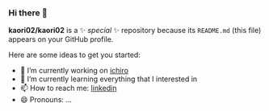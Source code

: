 ### Hi there 👋


**kaori02/kaori02** is a ✨ _special_ ✨ repository because its `README.md` (this file) appears on your GitHub profile.

Here are some ideas to get you started:

- 🔭 I’m currently working on [ichiro](http://ichiro.its.ac.id)
- 🌱 I’m currently learning everything that I interested in
- 📫 How to reach me: [linkedin](https://www.linkedin.com/in/dafaberlian/)
- 😄 Pronouns: ...
